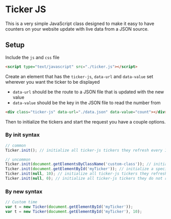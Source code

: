 # Ticker JS
This is a very simple JavaScript class designed to make it easy to have
counters on your website update with live data from a JSON source.

## Setup

Include the `js` and `css` file

```html
<script type="text/javascript" src="./ticker.js"></script>
```

Create an element that has the `ticker-js`, `data-url` and `data-value` set
wherever you want the ticker to be displayed

- `data-url` should be the route to a JSON file that is updated with the new value
- `data-value` should be the key in the JSON file to read the number from

```html
<div class="ticker-js" data-url="./data.json" data-value="count"></div>
```

Then to initialize the tickers and start the request you have a couple options.

### By init syntax
```javascript
// common
Ticker.init(); // initialize all ticker-js tickers they refresh every 10000ms

// uncommon
Ticker.init(document.getElementsByClassName('custom-class')); // initialize all custom-class tickers they refresh every 10000ms
Ticker.init(document.getElementById('myTicker')); // initialize a specific element tickers they refresh every 1000ms
Ticker.init(null, 10); // initialize all ticker-js tickers they refresh every 10ms
Ticker.init(null, 0); // initialize all ticker-js tickers they do not refresh
```

### By new syntax
```javascript
// Custom time
var t = new Ticker(document.getElementById('myTicker'));
var t = new Ticker(document.getElementById('myTicker'), 10);
```
